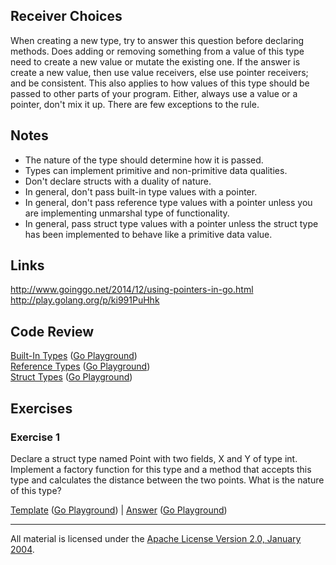 ## Receiver Choices

When creating a new type, try to answer this question before declaring methods. Does adding or removing something from a value of this type need to create a new value or mutate the existing one. If the answer is create a new value, then use value receivers, else use pointer receivers; and be consistent. This also applies to how values of this type should be passed to other parts of your program. Either, always use a value or a pointer, don't mix it up. There are few exceptions to the rule.

## Notes

* The nature of the type should determine how it is passed.
* Types can implement primitive and non-primitive data qualities.
* Don't declare structs with a duality of nature.
* In general, don't pass built-in type values with a pointer.
* In general, don't pass reference type values with a pointer unless you are implementing unmarshal type of functionality.
* In general, pass struct type values with a pointer unless the struct type has been implemented to behave like a primitive data value.

## Links

http://www.goinggo.net/2014/12/using-pointers-in-go.html  
http://play.golang.org/p/ki991PuHhk

## Code Review

[Built-In Types](example1/example1.go) ([Go Playground](http://play.golang.org/p/UZ0x9ka8xk))  
[Reference Types](example3/example3.go) ([Go Playground](http://play.golang.org/p/UCJc1l6QM0))  
[Struct Types](example2/example2.go) ([Go Playground](http://play.golang.org/p/GYULdyhmW7))

## Exercises

### Exercise 1

Declare a struct type named Point with two fields, X and Y of type int. Implement a factory function for this type and a method
that accepts this type and calculates the distance between the two points. What is the nature of this type?

[Template](exercises/template1/template1.go) ([Go Playground](http://play.golang.org/p/0nRumpShDA)) | 
[Answer](exercises/exercise1/exercise1.go) ([Go Playground](http://play.golang.org/p/Lym51VJR5E))
___
All material is licensed under the [Apache License Version 2.0, January 2004](http://www.apache.org/licenses/LICENSE-2.0).
